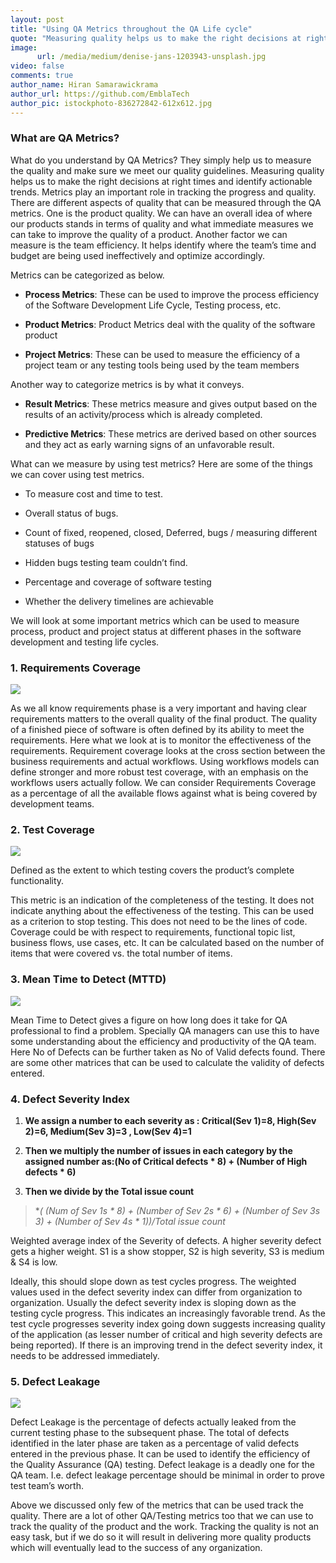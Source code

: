 ```yaml
---
layout: post
title: "Using QA Metrics throughout the QA Life cycle"
quote: "Measuring quality helps us to make the right decisions at right times and identify actionable trends. Metrics play an important role in tracking the progress and quality."
image:
      url: /media/medium/denise-jans-1203943-unsplash.jpg
video: false
comments: true
author_name: Hiran Samarawickrama
author_url: https://github.com/EmblaTech
author_pic: istockphoto-836272842-612x612.jpg
---
```


<style type="text/css"> #post-info { background-color: rgba(0,0,0,.5); padding: 10px; } </style>


### **What are QA Metrics?**

What do you understand by QA Metrics? They simply help us to measure the quality and make sure we meet our quality guidelines. Measuring quality helps us to make the right decisions at right times and identify actionable trends. Metrics play an important role in tracking the progress and quality. There are different aspects of quality that can be measured through the QA metrics. One is the product quality. We can have an overall idea of where our products stands in terms of quality and what immediate measures we can take to improve the quality of a product. Another factor we can measure is the team efficiency. It helps identify where the team’s time and budget are being used ineffectively and optimize accordingly.

Metrics can be categorized as below.

* **Process Metrics**: These can be used to improve the process efficiency of the Software Development Life Cycle, Testing process, etc.

* **Product Metrics**: Product Metrics deal with the quality of the software product

* **Project Metrics**: These can be used to measure the efficiency of a project team or any testing tools being used by the team members

Another way to categorize metrics is by what it conveys.

* **Result Metrics**: These metrics measure and gives output based on the results of an activity/process which is already completed.

* **Predictive Metrics**: These metrics are derived based on other sources and they act as early warning signs of an unfavorable result.

What can we measure by using test metrics? Here are some of the things we can cover using test metrics.

* To measure cost and time to test.

* Overall status of bugs.

* Count of fixed, reopened, closed, Deferred, bugs / measuring different statuses of bugs

* Hidden bugs testing team couldn’t find.

* Percentage and coverage of software testing

* Whether the delivery timelines are achievable

We will look at some important metrics which can be used to measure process, product and project status at different phases in the software development and testing life cycles.

### **1. Requirements Coverage**

![](https://cdn-images-1.medium.com/max/2000/1*wzy6SsuyzrXhmyO1JQIfdg.png)

As we all know requirements phase is a very important and having clear requirements matters to the overall quality of the final product. The quality of a finished piece of software is often defined by its ability to meet the requirements. Here what we look at is to monitor the effectiveness of the requirements. Requirement coverage looks at the cross section between the business requirements and actual workflows. Using workflows models can define stronger and more robust test coverage, with an emphasis on the workflows users actually follow. We can consider Requirements Coverage as a percentage of all the available flows against what is being covered by development teams.

### **2. Test Coverage**

![](https://cdn-images-1.medium.com/max/2000/1*fVJz54JU4-Bm17QQZe6q8A.png)

Defined as the extent to which testing covers the product’s complete functionality.

This metric is an indication of the completeness of the testing. It does not indicate anything about the effectiveness of the testing. This can be used as a criterion to stop testing. This does not need to be the lines of code. Coverage could be with respect to requirements, functional topic list, business flows, use cases, etc. It can be calculated based on the number of items that were covered vs. the total number of items.

### **3. Mean Time to Detect (MTTD)**

![](https://cdn-images-1.medium.com/max/2000/1*a7LkMWpRYSdEzF8GJCyn0w.png)

Mean Time to Detect gives a figure on how long does it take for QA professional to find a problem. Specially QA managers can use this to have some understanding about the efficiency and productivity of the QA team. Here No of Defects can be further taken as No of Valid defects found. There are some other matrices that can be used to calculate the validity of defects entered.

### **4. Defect Severity Index**

1. **We assign a number to each severity as : Critical(Sev 1)=8, High(Sev 2)=6, Medium(Sev 3)=3 , Low(Sev 4)=1**

1. **Then we multiply the number of issues in each category by the assigned number as:(No of Critical defects * 8) + (Number of High defects * 6)**

1. **Then we divide by the Total issue count**
> **( (Num of Sev 1s * 8) + (Number of Sev 2s * 6) + (Number of Sev 3s *3) + (Number of Sev 4s * 1))/Total issue count**

Weighted average index of the Severity of defects. A higher severity defect gets a higher weight. S1 is a show stopper, S2 is high severity, S3 is medium & S4 is low.

Ideally, this should slope down as test cycles progress. The weighted values used in the defect severity index can differ from organization to organization. Usually the defect severity index is sloping down as the testing cycle progress. This indicates an increasingly favorable trend. As the test cycle progresses severity index going down suggests increasing quality of the application (as lesser number of critical and high severity defects are being reported). If there is an improving trend in the defect severity index, it needs to be addressed immediately.

### **5. Defect Leakage**

![](https://cdn-images-1.medium.com/max/2000/1*1ALIPL2EOVf-4y-OMh5yFw.png)

Defect Leakage is the percentage of defects actually leaked from the current testing phase to the subsequent phase. The total of defects identified in the later phase are taken as a percentage of valid defects entered in the previous phase. It can be used to identify the efficiency of the Quality Assurance (QA) testing. Defect leakage is a deadly one for the QA team. I.e. defect leakage percentage should be minimal in order to prove test team’s worth.

Above we discussed only few of the metrics that can be used track the quality. There are a lot of other QA/Testing metrics too that we can use to track the quality of the product and the work. Tracking the quality is not an easy task, but if we do so it will result in delivering more quality products which will eventually lead to the success of any organization.

